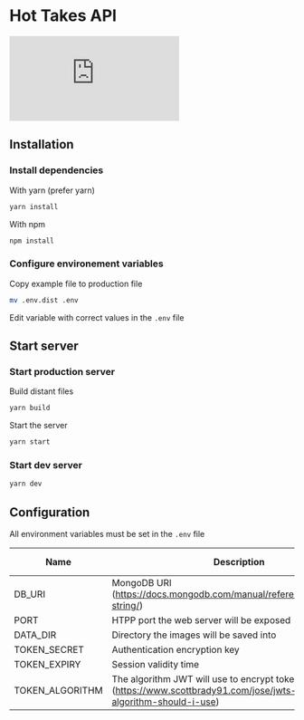 # Hot Takes API

[![type-coverage](https://img.shields.io/badge/dynamic/json.svg?label=type-coverage&prefix=%E2%89%A5&suffix=%&query=$.typeCoverage.atLeast&uri=https%3A%2F%2Fraw.githubusercontent.com%2F0ctanium%2FP6-Dev-Hot-Takes%2Fmain%2Fpackage.json)](https://github.com/0ctanium/P6-Dev-Hot-Takes)

## Installation

### Install dependencies
With yarn (prefer yarn)
```bash
yarn install
```

With npm
```bash
npm install
```

### Configure environement variables

Copy example file to production file
```bash
mv .env.dist .env
```

Edit variable with correct values in the `.env` file


## Start server
### Start production server

Build distant files
```bash
yarn build
```

Start the server
```bash
yarn start
```
### Start dev server
```bash
yarn dev
```


## Configuration

All environment variables must be set in the `.env` file

| Name            | Description                                                                                                                | Type                            | Required | Default Value |
|-----------------|----------------------------------------------------------------------------------------------------------------------------|---------------------------------|----------|---------------|
| DB_URI          | MongoDB URI (https://docs.mongodb.com/manual/reference/connection-string/)                                                 | string                          | **YES**  |               |
| PORT            | HTPP port the web server will be exposed                                                                                   | number                          | NO       | 3000          |
| DATA_DIR        | Directory the images will be saved into                                                                                    | string                          | NO       | data/images/  |
| TOKEN_SECRET    | Authentication encryption key                                                                                              | string                          | **YES**  |               |
| TOKEN_EXPIRY    | Session validity time                                                                                                      | number                          | NO       | 86400 (24h)   |
| TOKEN_ALGORITHM | The algorithm JWT will use to encrypt tokens (https://www.scottbrady91.com/jose/jwts-which-signing-algorithm-should-i-use) | jsonwebtoken.Algorithm (string) | NO       | HS256         |
